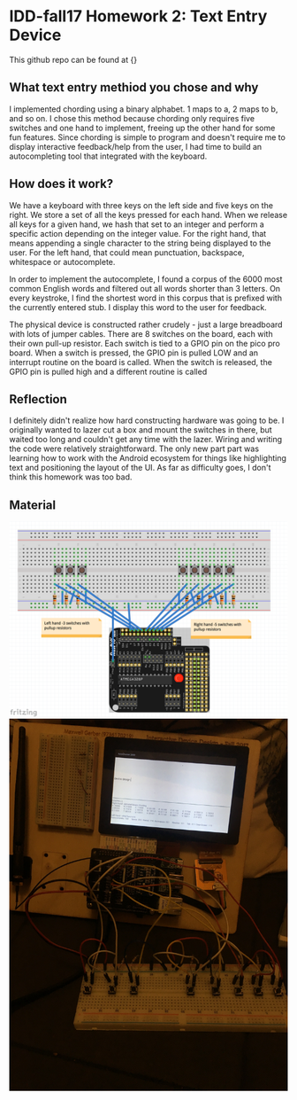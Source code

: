 IDD-fall17 Homework 2: Text Entry Device
=====================================

This github repo can be found at {}

## What text entry methiod you chose and why

I implemented chording using a binary alphabet. 1 maps to a, 2 maps to b, and so on. I chose this method because chording only requires five switches and one hand to implement, freeing up the other hand for some fun features. Since chording is simple to program and doesn't require me to display interactive feedback/help from the user, I had time to  build an autocompleting tool that integrated with the keyboard.

## How does it work?

We have a keyboard with three keys on the left side and five keys on the right. 
We store a set of all the keys pressed for each hand. When we release all keys for a 
given hand, we hash that set to an integer and perform a specific action depending on the integer value.
For the right hand, that means appending a single character to the string being displayed to the user.
For the left hand, that could mean punctuation, backspace, whitespace or autocomplete. 

In order to implement the autocomplete, I found a corpus of the 6000 most common English words and filtered out all words shorter than 3 letters.
On every keystroke, I find the shortest word in this corpus that is prefixed with the currently entered stub. I display this word to the user for feedback.

The physical device is constructed rather crudely - just a large breadboard with lots of jumper cables. There are 8 switches on the board, each with their own pull-up resistor. Each switch is tied to a GPIO pin on the pico pro board. When a switch is pressed, the GPIO pin is pulled LOW and an interrupt routine on the board is called. When the switch is released, the GPIO pin is pulled high and a different routine is called

## Reflection

I definitely didn't realize how hard constructing hardware was going to be. I originally wanted to lazer cut a box and mount the switches in
there, but waited too long and couldn't get any time with the lazer. Wiring and writing the code were relatively straightforward. The only new part
part was learning how to work with the Android ecosystem for things like highlighting text and positioning the layout of the UI. As far as difficulty goes,
I don't think this homework was too bad.

## Material

![circuit diagram](circuit.png)
![photo](hw2.JPG)
